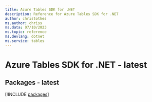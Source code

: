 ```yaml
---
title: Azure Tables SDK for .NET
description: Reference for Azure Tables SDK for .NET
author: christothes
ms.author: chriss
ms.data: 07/10/2023
ms.topic: reference
ms.devlang: dotnet
ms.service: tables
---
```

# Azure Tables SDK for .NET - latest
## Packages - latest
[!INCLUDE [packages](tables-index.md)]